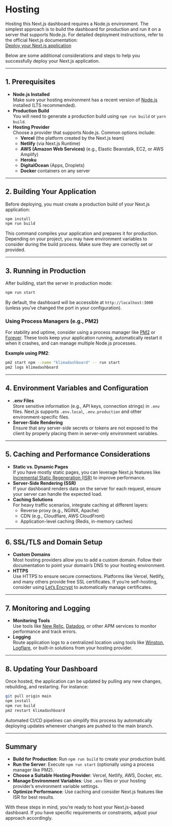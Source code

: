 # Hosting

Hosting this Next.js dashboard requires a Node.js environment. The simplest approach is to build the dashboard for production and run it on a server that supports Node.js. For detailed deployment instructions, refer to the official Next.js documentation:  
[Deploy your Next.js application](https://nextjs.org/docs/pages/building-your-application/deploying)

Below are some additional considerations and steps to help you successfully deploy your Next.js application.

---

## 1. Prerequisites

- **Node.js Installed**  
  Make sure your hosting environment has a recent version of [Node.js](https://nodejs.org/) installed (LTS recommended).
- **Production Build**  
  You will need to generate a production build using `npm run build` or `yarn build`.
- **Hosting Provider**  
  Choose a provider that supports Node.js. Common options include:
  - **Vercel** (the platform created by the Next.js team)
  - **Netlify** (via Next.js Runtime)
  - **AWS (Amazon Web Services)** (e.g., Elastic Beanstalk, EC2, or AWS Amplify)
  - **Heroku**
  - **DigitalOcean** (Apps, Droplets)
  - **Docker** containers on any server

---

## 2. Building Your Application

Before deploying, you must create a production build of your Next.js application:

```bash
npm install
npm run build
```

This command compiles your application and prepares it for production. Depending on your project, you may have environment variables to consider during the build process. Make sure they are correctly set or provided.

---

## 3. Running in Production

After building, start the server in production mode:

```bash
npm run start
```

By default, the dashboard will be accessible at `http://localhost:3000` (unless you’ve changed the port in your configuration).

### Using Process Managers (e.g., PM2)

For stability and uptime, consider using a process manager like [PM2](https://pm2.keymetrics.io/) or [Forever](https://github.com/foreversd/forever). These tools keep your application running, automatically restart it when it crashes, and can manage multiple Node.js processes.

**Example using PM2**:

```bash
pm2 start npm --name "klimadashboard" -- run start
pm2 logs klimadashboard
```

---

## 4. Environment Variables and Configuration

- **.env Files**  
  Store sensitive information (e.g., API keys, connection strings) in `.env` files. Next.js supports `.env.local`, `.env.production` and other environment-specific files.
- **Server-Side Rendering**  
  Ensure that any server-side secrets or tokens are not exposed to the client by properly placing them in server-only environment variables.

---

## 5. Caching and Performance Considerations

- **Static vs. Dynamic Pages**  
  If you have mostly static pages, you can leverage Next.js features like [Incremental Static Regeneration (ISR)](https://nextjs.org/docs/pages/building-your-application/data-fetching/incremental-static-regeneration) to improve performance.
- **Server-Side Rendering (SSR)**  
  If your dashboard renders data on the server for each request, ensure your server can handle the expected load.
- **Caching Solutions**  
  For heavy traffic scenarios, integrate caching at different layers:
  - Reverse proxy (e.g., NGINX, Apache)
  - CDN (e.g., Cloudflare, AWS CloudFront)
  - Application-level caching (Redis, in-memory caches)

---

## 6. SSL/TLS and Domain Setup

- **Custom Domains**  
  Most hosting providers allow you to add a custom domain. Follow their documentation to point your domain’s DNS to your hosting environment.
- **HTTPS**  
  Use HTTPS to ensure secure connections. Platforms like Vercel, Netlify, and many others provide free SSL certificates. If you’re self-hosting, consider using [Let’s Encrypt](https://letsencrypt.org/) to automatically manage certificates.

---

## 7. Monitoring and Logging

- **Monitoring Tools**  
  Use tools like [New Relic](https://newrelic.com/), [Datadog](https://www.datadoghq.com/), or other APM services to monitor performance and track errors.
- **Logging**  
  Route application logs to a centralized location using tools like [Winston](https://github.com/winstonjs/winston), [Logflare](https://logflare.app/), or built-in solutions from your hosting provider.

---

## 8. Updating Your Dashboard

Once hosted, the application can be updated by pulling any new changes, rebuilding, and restarting. For instance:

```bash
git pull origin main
npm install
npm run build
pm2 restart klimadashboard
```

Automated CI/CD pipelines can simplify this process by automatically deploying updates whenever changes are pushed to the main branch.

---

## Summary

- **Build for Production**: Run `npm run build` to create your production build.
- **Run the Server**: Execute `npm run start` (optionally using a process manager like PM2).
- **Choose a Suitable Hosting Provider**: Vercel, Netlify, AWS, Docker, etc.
- **Manage Environment Variables**: Use `.env` files or your hosting provider’s environment variable settings.
- **Optimize Performance**: Use caching and consider Next.js features like ISR for best results.

With these steps in mind, you’re ready to host your Next.js-based dashboard. If you have specific requirements or constraints, adjust your approach accordingly.
